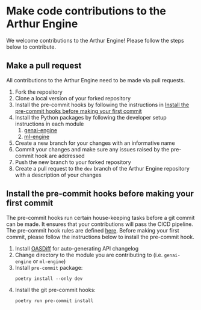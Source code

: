 # Make code contributions to the Arthur Engine

We welcome contributions to the Arthur Engine! Please follow the steps below to contribute.

## Make a pull request

All contributions to the Arthur Engine need to be made via pull requests.
1. Fork the repository
2. Clone a local version of your forked repository
3. Install the pre-commit hooks by following the instructions in [Install the pre-commit hooks before making your first commit](#install-the-pre-commit-hooks-before-making-your-first-commit)
4. Install the Python packages by following the developer setup instructions in each module
   1. [genai-engine](./genai-engine/README.md)
   2. [ml-engine](./ml-engine/README.md)
5. Create a new branch for your changes with an informative name
6. Commit your changes and make sure any issues raised by the pre-commit hook are addressed
7. Push the new branch to your forked repository
8. Create a pull request to the `dev` branch of the Arthur Engine repository with a description of your changes

## Install the pre-commit hooks before making your first commit

The pre-commit hooks run certain house-keeping tasks before a git commit can be made.
It ensures that your contributions will pass the CICD pipeline.
The pre-commit hook rules are defined [here](./.pre-commit-config.yaml).
Before making your first commit, please follow the instructions below to install the pre-commit hook.

1. Install [OASDiff](https://github.com/Tufin/oasdiff/releases/tag/v1.10.23) for auto-generating API changelog
2. Change directory to the module you are contributing to (i.e. `genai-engine` or `ml-engine`)
3. Install `pre-commit` package:
    ```
    poetry install --only dev
    ```
4. Install the git pre-commit hooks:
    ```
    poetry run pre-commit install
    ```
